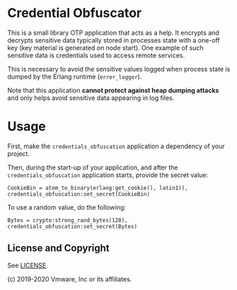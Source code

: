 # Credential Obfuscator

This is a small library OTP application that acts as a help. It encrypts and decrypts sensitive data
typically stored in processes state with a one-off key (key material is generated on node start).
One example of such sensitive data is credentials used to access remote services.

This is necessary to avoid the sensitive values logged when process state is dumped by
the Erlang runtime (`error_logger`).

Note that this application **cannot protect against heap dumping attacks** and only helps
avoid sensitive data appearing in log files.

# Usage

First, make the `credentials_obfuscation` application a dependency of your project.

Then, during the start-up of your application, and after the `credentials_obfuscation` application starts, provide the secret value:


```
CookieBin = atom_to_binary(erlang:get_cookie(), latin1)),
credentials_obfuscation:set_secret(CookieBin)
```

To use a random value, do the following:

```
Bytes = crypto:strong_rand_bytes(128),
credentials_obfuscation:set_secret(Bytes)
```

## License and Copyright

See [LICENSE](./LICENSE).

(c) 2019-2020 Vmware, Inc or its affiliates.
